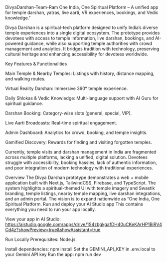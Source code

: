 DivyaDarshan-Team-Ram
One India, One Spiritual Platform – A unified app for temple darshan, yatras, live aarti, VR experiences, bookings, and Vedic knowledge."

Divya Darshan is a spiritual-tech platform designed to unify India’s diverse temple experiences into a single digital ecosystem. The prototype provides devotees with access to temple information, live darshan, bookings, and AI-powered guidance, while also supporting temple authorities with crowd management and analytics. It bridges tradition with technology, preserving cultural heritage and enhancing accessibility for devotees worldwide.

Key Features & Functionalities

Main Temple & Nearby Temples: Listings with history, distance mapping, and walking routes.

Virtual Reality Darshan: Immersive 360° temple experience.

Daily Shlokas & Vedic Knowledge: Multi-language support with AI Guru for spiritual guidance.

Darshan Booking: Category-wise slots (general, special, VIP).

Live Aarti Broadcasts: Real-time spiritual engagement.

Admin Dashboard: Analytics for crowd, booking, and temple insights.

Gamified Discovery: Rewards for finding and visiting forgotten temples.

Currently, temple visits and darshan management in India are fragmented across multiple platforms, lacking a unified, digital solution. Devotees struggle with accessibility, booking hassles, lack of authentic information, and poor integration of modern technology with traditional experiences.

Overview The Divya Darshan prototype demonstrates a web + mobile application built with Next.js, TailwindCSS, Firebase, and TypeScript. The system highlights a spiritual-themed UI with temple imagery and Swastik branding, temple listings, nearby temple mapping, live darshan integrations, and an admin portal. The vision is to expand nationwide as “One India, One Spiritual Platform.
Run and deploy your AI Studio app
This contains everything you need to run your app locally.

View your app in AI Studio: https://aistudio.google.com/apps/drive/1S4zbgkgafDH40uCKeKArHP1BiRV4Cd4z?showPreview=true&showAssistant=true

Run Locally
Prerequisites: Node.js

Install dependencies: npm install
Set the GEMINI_API_KEY in .env.local to your Gemini API key
Run the app: npm run dev
